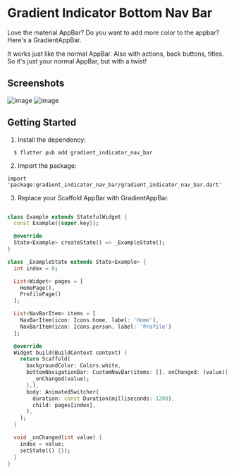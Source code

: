 # Gradient Indicator Bottom Nav Bar
> 

Love the material AppBar? Do you want to add more color to the appbar? Here's a GradientAppBar.

It works just like the normal AppBar. Also with actions, back buttons, titles. So it's just your normal AppBar, but with a twist!

## Screenshots

![image](https://user-images.githubusercontent.com/7083755/43866104-e9bc98ea-9b64-11e8-9115-b2deec915dbd.png)
![image](https://user-images.githubusercontent.com/7083755/43866237-4f8e6a5e-9b65-11e8-8adf-2514a9b1e10c.png)


## Getting Started

1. Install the dependency:
```
  $ flutter pub add gradient_indicator_nav_bar
```

2. Import the package:
```
import 'package:gradient_indicator_nav_bar/gradient_indicator_nav_bar.dart'
```

3. Replace your Scaffold AppBar with GradientAppBar.
```dart

class Example extends StatefulWidget {
  const Example({super.key});

  @override
  State<Example> createState() => _ExampleState();
}

class _ExampleState extends State<Example> {
  int index = 0;

  List<Widget> pages = [
    HomePage(),
    ProfilePage()
  ];

  List<NavBarItem> items = [
    NavBarItem(icon: Icons.home, label: 'Home'),
    NavBarItem(icon: Icons.person, label: 'Profile')
  ];

  @override
  Widget build(BuildContext context) {
    return Scaffold(
      backgroundColor: Colors.white,
      bottomNavigationBar: CustomNavBar(items: [], onChanged: (value){
        _onChanged(value);
      },),
      body: AnimatedSwitcher(
        duration: const Duration(milliseconds: 1200),
        child: pages[index],
      ),
    );
  }

  void _onChanged(int value) {
    index = value;
    setState(() {});
  }
}

```

